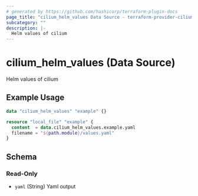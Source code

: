 ```yaml
---
# generated by https://github.com/hashicorp/terraform-plugin-docs
page_title: "cilium_helm_values Data Source - terraform-provider-cilium"
subcategory: ""
description: |-
  Helm values of cilium
---
```


# cilium_helm_values (Data Source)

Helm values of cilium

## Example Usage

```terraform
data "cilium_helm_values" "example" {}

resource "local_file" "example" {
  content  = data.cilium_helm_values.example.yaml
  filename = "${path.module}/values.yaml"
}
```

<!-- schema generated by tfplugindocs -->

## Schema

### Read-Only

- `yaml` (String) Yaml output
